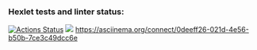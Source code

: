### Hexlet tests and linter status:
[![Actions Status](https://github.com/kgurskaya/frontend-project-44/workflows/hexlet-check/badge.svg)](https://github.com/kgurskaya/frontend-project-44/actions)
<a href="https://codeclimate.com/github/kgurskaya/frontend-project-44/maintainability"><img src="https://api.codeclimate.com/v1/badges/cc17554d3da18f477e67/maintainability" /></a>
https://asciinema.org/connect/0deeff26-021d-4e56-b50b-7ce3c49dcc6e
